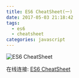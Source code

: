 ```yaml
---
title: ES6 CheatSheet(一)
date: 2017-05-03 21:18:42
tags: 
  - es6
  - cheatsheet
categories: javascript
---
```


![ES6 CheatSheet](/img/ES6-part-one.png)

在线连接: [ES6 CheatSheet](https://www.processon.com/mindmap/5ad33dffe4b02dfcf9a52ca3)
